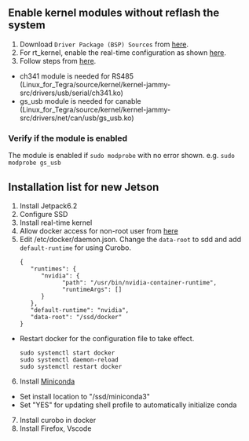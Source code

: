 ## Enable kernel modules without reflash the system
1. Download `Driver Package (BSP) Sources` from [here](https://developer.nvidia.com/embedded/jetson-linux-r3643).  
2. For rt_kernel, enable the real-time configuration as shown [here](https://docs.nvidia.com/jetson/archives/r36.4/DeveloperGuide/SD/Kernel/KernelCustomization.html#building-the-jetson-linux-kernel).  
3. Follow steps from [here](https://forums.developer.nvidia.com/t/no-ttyusb-ttyacm-shown-after-installed-jetpack6-0/299191/13).  
*  ch341 module is needed for RS485  (Linux_for_Tegra/source/kernel/kernel-jammy-src/drivers/usb/serial/ch341.ko)
*  gs_usb module is needed for canable (Linux_for_Tegra/source/kernel/kernel-jammy-src/drivers/net/can/usb/gs_usb.ko)
### Verify if the module is enabled
The module is enabled if `sudo modprobe` with no error shown.
   e.g. `sudo modprobe gs_usb`

## Installation list for new Jetson  
1. Install Jetpack6.2  
2. Configure SSD  
3. Install real-time kernel  
4. Allow docker access for non-root user from [here](https://docs.docker.com/engine/install/linux-postinstall/#manage-docker-as-a-non-root-user)
5. Edit /etc/docker/daemon.json. Change the `data-root` to sdd and add `default-runtime` for using Curobo. 
   ```
   {
      "runtimes": {
         "nvidia": {
               "path": "/usr/bin/nvidia-container-runtime",
               "runtimeArgs": []
         }
      },
      "default-runtime": "nvidia",
      "data-root": "/ssd/docker"
   }
   ```
* Restart docker for the configuration file to take effect.
   ```
   sudo systemctl start docker
   sudo systemctl daemon-reload
   sudo systemctl restart docker
   ```
6. Install [Miniconda](https://www.anaconda.com/docs/getting-started/miniconda/install#aws-graviton2-arm-64) 
* Set install location to "/ssd/miniconda3"
* Set "YES" for updating shell profile to automatically initialize conda    
7. Install curobo in docker
8. Install Firefox, Vscode
